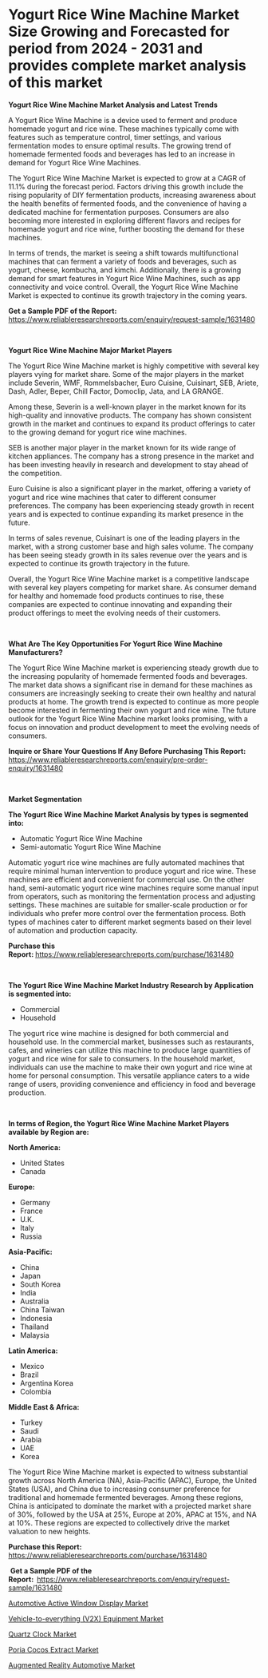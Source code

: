 <p><h1>Yogurt Rice Wine Machine Market Size Growing and Forecasted for period from 2024 - 2031 and provides complete market analysis of this market</h1></p><p><strong>Yogurt Rice Wine Machine Market Analysis and Latest Trends</strong></p>
<p><p>A Yogurt Rice Wine Machine is a device used to ferment and produce homemade yogurt and rice wine. These machines typically come with features such as temperature control, timer settings, and various fermentation modes to ensure optimal results. The growing trend of homemade fermented foods and beverages has led to an increase in demand for Yogurt Rice Wine Machines.</p><p>The Yogurt Rice Wine Machine Market is expected to grow at a CAGR of 11.1% during the forecast period. Factors driving this growth include the rising popularity of DIY fermentation products, increasing awareness about the health benefits of fermented foods, and the convenience of having a dedicated machine for fermentation purposes. Consumers are also becoming more interested in exploring different flavors and recipes for homemade yogurt and rice wine, further boosting the demand for these machines.</p><p>In terms of trends, the market is seeing a shift towards multifunctional machines that can ferment a variety of foods and beverages, such as yogurt, cheese, kombucha, and kimchi. Additionally, there is a growing demand for smart features in Yogurt Rice Wine Machines, such as app connectivity and voice control. Overall, the Yogurt Rice Wine Machine Market is expected to continue its growth trajectory in the coming years.</p></p>
<p><strong>Get a Sample PDF of the Report:&nbsp;</strong> <a href="https://www.reliableresearchreports.com/enquiry/request-sample/1631480">https://www.reliableresearchreports.com/enquiry/request-sample/1631480</a></p>
<p>&nbsp;</p>
<p><strong>Yogurt Rice Wine Machine Major Market Players</strong></p>
<p><p>The Yogurt Rice Wine Machine market is highly competitive with several key players vying for market share. Some of the major players in the market include Severin, WMF, Rommelsbacher, Euro Cuisine, Cuisinart, SEB, Ariete, Dash, Adler, Beper, Chill Factor, Domoclip, Jata, and LA GRANGE.</p><p>Among these, Severin is a well-known player in the market known for its high-quality and innovative products. The company has shown consistent growth in the market and continues to expand its product offerings to cater to the growing demand for yogurt rice wine machines.</p><p>SEB is another major player in the market known for its wide range of kitchen appliances. The company has a strong presence in the market and has been investing heavily in research and development to stay ahead of the competition.</p><p>Euro Cuisine is also a significant player in the market, offering a variety of yogurt and rice wine machines that cater to different consumer preferences. The company has been experiencing steady growth in recent years and is expected to continue expanding its market presence in the future.</p><p>In terms of sales revenue, Cuisinart is one of the leading players in the market, with a strong customer base and high sales volume. The company has been seeing steady growth in its sales revenue over the years and is expected to continue its growth trajectory in the future.</p><p>Overall, the Yogurt Rice Wine Machine market is a competitive landscape with several key players competing for market share. As consumer demand for healthy and homemade food products continues to rise, these companies are expected to continue innovating and expanding their product offerings to meet the evolving needs of their customers.</p></p>
<p>&nbsp;</p>
<p><strong>What Are The Key Opportunities For Yogurt Rice Wine Machine Manufacturers?</strong></p>
<p><p>The Yogurt Rice Wine Machine market is experiencing steady growth due to the increasing popularity of homemade fermented foods and beverages. The market data shows a significant rise in demand for these machines as consumers are increasingly seeking to create their own healthy and natural products at home. The growth trend is expected to continue as more people become interested in fermenting their own yogurt and rice wine. The future outlook for the Yogurt Rice Wine Machine market looks promising, with a focus on innovation and product development to meet the evolving needs of consumers.</p></p>
<p><strong>Inquire or Share Your Questions If Any Before Purchasing This Report:</strong> <a href="https://www.reliableresearchreports.com/enquiry/pre-order-enquiry/1631480">https://www.reliableresearchreports.com/enquiry/pre-order-enquiry/1631480</a></p>
<p>&nbsp;</p>
<p><strong>Market Segmentation</strong></p>
<p><strong>The Yogurt Rice Wine Machine Market Analysis by types is segmented into:</strong></p>
<p><ul><li>Automatic Yogurt Rice Wine Machine</li><li>Semi-automatic Yogurt Rice Wine Machine</li></ul></p>
<p><p>Automatic yogurt rice wine machines are fully automated machines that require minimal human intervention to produce yogurt and rice wine. These machines are efficient and convenient for commercial use. On the other hand, semi-automatic yogurt rice wine machines require some manual input from operators, such as monitoring the fermentation process and adjusting settings. These machines are suitable for smaller-scale production or for individuals who prefer more control over the fermentation process. Both types of machines cater to different market segments based on their level of automation and production capacity.</p></p>
<p><strong>Purchase this Report:&nbsp;</strong><a href="https://www.reliableresearchreports.com/purchase/1631480">https://www.reliableresearchreports.com/purchase/1631480</a></p>
<p>&nbsp;</p>
<p><strong>The Yogurt Rice Wine Machine Market Industry Research by Application is segmented into:</strong></p>
<p><ul><li>Commercial</li><li>Household</li></ul></p>
<p><p>The yogurt rice wine machine is designed for both commercial and household use. In the commercial market, businesses such as restaurants, cafes, and wineries can utilize this machine to produce large quantities of yogurt and rice wine for sale to consumers. In the household market, individuals can use the machine to make their own yogurt and rice wine at home for personal consumption. This versatile appliance caters to a wide range of users, providing convenience and efficiency in food and beverage production.</p></p>
<p>&nbsp;</p>
<p><strong>In terms of Region, the Yogurt Rice Wine Machine Market Players available by Region are:</strong></p>
<p>
    <p> <strong> North America: </strong>
        <ul>
            <li>United States</li>
            <li>Canada</li>
        </ul>
        </p> 
    <p> <strong> Europe: </strong>
        <ul>
            <li>Germany</li>
            <li>France</li>
            <li>U.K.</li>
            <li>Italy</li>
            <li>Russia</li>
        </ul>
        </p> 
    <p> <strong> Asia-Pacific: </strong>
        <ul>
            <li>China</li>
            <li>Japan</li>
            <li>South Korea</li>
            <li>India</li>
            <li>Australia</li>
            <li>China Taiwan</li>
            <li>Indonesia</li>
            <li>Thailand</li>
            <li>Malaysia</li>
        </ul>
        </p> 
    <p> <strong> Latin America: </strong>
        <ul>
            <li>Mexico</li>
            <li>Brazil</li>
            <li>Argentina Korea</li>
            <li>Colombia</li>
        </ul>
        </p> 
    <p> <strong> Middle East & Africa: </strong>
        <ul>
            <li>Turkey</li>
            <li>Saudi</li>
            <li>Arabia</li>
            <li>UAE</li>
            <li>Korea</li>
        </ul>
    </p>
    </p>
<p><p>The Yogurt Rice Wine Machine market is expected to witness substantial growth across North America (NA), Asia-Pacific (APAC), Europe, the United States (USA), and China due to increasing consumer preference for traditional and homemade fermented beverages. Among these regions, China is anticipated to dominate the market with a projected market share of 30%, followed by the USA at 25%, Europe at 20%, APAC at 15%, and NA at 10%. These regions are expected to collectively drive the market valuation to new heights.</p></p>
<p><strong>Purchase this Report: </strong><a href="https://www.reliableresearchreports.com/purchase/1631480">https://www.reliableresearchreports.com/purchase/1631480</a></p>
<p>&nbsp;<strong>Get a Sample PDF of the Report:&nbsp;&nbsp;</strong><a href="https://www.reliableresearchreports.com/enquiry/request-sample/1631480">https://www.reliableresearchreports.com/enquiry/request-sample/1631480</a></p>
<p><strong></strong></p>
<p><p><a href="https://natural-crush-b99.notion.site/Automotive-Active-Window-Display-Market-Furnish-Information-about-Market-Size-Market-Share-Market--3b8e0c0b13704bb89f68921839f51c12">Automotive Active Window Display Market</a></p><p><a href="https://gamy-alyssum-396.notion.site/Vehicle-to-everything-V2X-Equipment-Market-Size-Global-Industry-Overview-Market-Segmentation-and-7ca33b8743a94af0a4d6b035efd6024b">Vehicle-to-everything (V2X) Equipment Market</a></p><p><a href="https://view.publitas.com/reportprime-1/quartz-clock-market-size-and-growth-market-segmentation-regional-and-country-breakdowns-and-market-trends-for-period-from-2024-2031/">Quartz Clock Market</a></p><p><a href="https://view.publitas.com/reportprime-1/poria-cocos-extract-market-research-report-the-key-to-successful-business-strategy-forecasted-for-period-from-2024-2031/">Poria Cocos Extract Market</a></p><p><a href="https://boundless-drawbridge-702.notion.site/Augmented-Reality-Automotive-Market-Research-Report-Unlocks-Analysis-on-the-Market-Financial-Status--4071c278d6214987850cee7ce4e48a29">Augmented Reality Automotive Market</a></p></p>